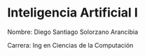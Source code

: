 # Inteligencia Artificial I

Nombre: Diego Santiago Solorzano Arancibia

Carrera: Ing en Ciencias de la Computación
